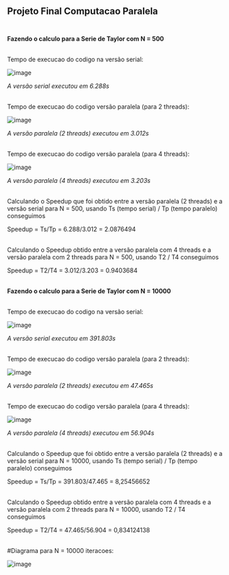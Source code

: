 ## Projeto Final Computacao Paralela <br> <br>

**Fazendo o calculo para a Serie de Taylor com N = 500** <br> <br>

Tempo de execucao do codigo na versão serial: <br>

![image](https://github.com/thiliporace/computacaoParalela/assets/85422792/9b775451-e6fa-4096-90fb-bbe06e8646d6) <br>

*A versão serial executou em 6.288s* <br> <br>

Tempo de execucao do codigo versão paralela (para 2 threads): <br>

![image](https://github.com/thiliporace/computacaoParalela/assets/85422792/7775a8aa-cd07-4489-8076-9d1a0842b7f8) <br>

*A versão paralela (2 threads) executou em 3.012s* <br> <br>

Tempo de execucao do codigo versão paralela (para 4 threads): <br>

![image](https://github.com/thiliporace/computacaoParalela/assets/85422792/1257de7a-c7aa-4b1e-aa77-f83cdcfbedcc)


*A versão paralela (4 threads) executou em 3.203s* <br> <br>

Calculando o Speedup que foi obtido entre a versão paralela (2 threads) e a versão serial para N = 500, usando Ts (tempo serial) / Tp (tempo paralelo) conseguimos <br>

Speedup = Ts/Tp = 6.288/3.012 = 2.0876494 <br><br>

Calculando o Speedup obtido entre a versão paralela com 4 threads e a versão paralela com 2 threads para N = 500, usando T2 / T4 conseguimos <br>

Speedup = T2/T4 = 3.012/3.203 = 0.9403684 <br><br>



**Fazendo o calculo para a Serie de Taylor com N = 10000** <br> <br>

Tempo de execucao do codigo na versão serial: <br>

![image](https://github.com/thiliporace/computacaoParalela/assets/85422792/46a58c3c-77fd-43f0-92b1-acc118093d3e) <br>

*A versão serial executou em 391.803s* <br> <br>


Tempo de execucao do codigo versão paralela (para 2 threads): <br>

![image](https://github.com/thiliporace/computacaoParalela/assets/85422792/694f0a09-e1dd-43fc-b367-bf72f05e7017) <br>

*A versão paralela (2 threads) executou em 47.465s* <br> <br>


Tempo de execucao do codigo versão paralela (para 4 threads): <br>

![image](https://github.com/thiliporace/computacaoParalela/assets/85422792/092c3901-4305-45c1-a2f6-2e517482350b)


*A versão paralela (4 threads) executou em 56.904s* <br> <br>


Calculando o Speedup que foi obtido entre a versão paralela (2 threads) e a versão serial para N = 10000, usando Ts (tempo serial) / Tp (tempo paralelo) conseguimos <br>

Speedup = Ts/Tp =  391.803/47.465 = 8,25456652 <br><br>

Calculando o Speedup obtido entre a versão paralela com 4 threads e a versão paralela com 2 threads para N = 10000, usando T2 / T4 conseguimos <br>

Speedup = T2/T4 = 47.465/56.904 = 0,834124138 <br><br>

#Diagrama para N = 10000 iteracoes: <br>

![image](https://github.com/thiliporace/computacaoParalela/assets/85422792/1b4b45ea-9f90-46a2-8e97-3d40388ad44e)

